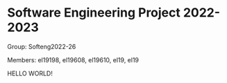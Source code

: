 # Software Engineering Project 2022-2023

Group: Softeng2022-26

Members: el19198, el19608, el19610, el19, el19
  
  
  
HELLO WORLD!
